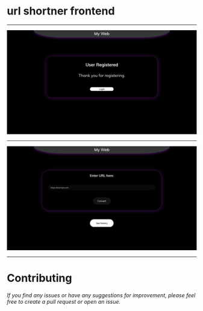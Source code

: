 # url shortner frontend

___

<p align="center" width="50%">
    <img src="/images/1.jpg">
</p>

___

<p align="center" width="50%">
    <img src="/images/2.jpg">
</p>

___


# Contributing

###### If you find any issues or have any suggestions for improvement, please feel free to create a pull request or open an issue.
